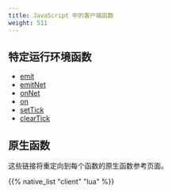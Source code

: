 ```yaml
---
title: JavaScript 中的客户端函数
weight: 511
---
```


## 特定运行环境函数
- [emit](/docs/scripting-reference/runtimes/javascript/functions/emit-client)
- [emitNet](/docs/scripting-reference/runtimes/javascript/functions/emitNet-client)
- [onNet](/docs/scripting-reference/runtimes/javascript/functions/onNet-client)
- [on](/docs/scripting-reference/runtimes/javascript/functions/on-client)
- [setTick](/docs/scripting-reference/runtimes/javascript/functions/setTick)
- [clearTick](/docs/scripting-reference/runtimes/javascript/functions/clearTick)

## 原生函数
这些链接将重定向到每个函数的原生函数参考页面。

{{% native_list "client" "lua" %}}